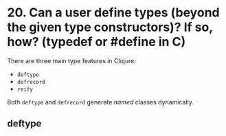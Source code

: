# 20. Can a user define types (beyond the given type constructors)? If so, how? (typedef or #define in C)


There are three main type features in Clojure:

* `deftype`
* `defrecord`
* `reify`

Both `deftype` and `defrecord` generate _named_ classes dynamically.


## deftype


